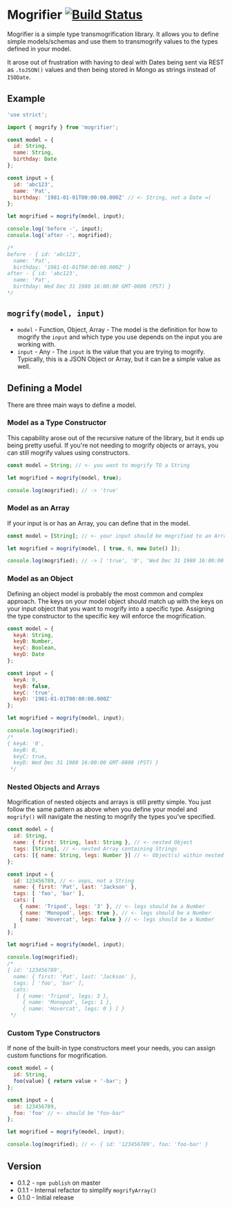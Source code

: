 # Mogrifier [![Build Status](https://secure.travis-ci.org/ben-bradley/mogrifier.png?branch=master)](https://travis-ci.org/ben-bradley/mogrifier)

Mogrifier is a simple type transmogrification library.  It allows you to define simple models/schemas and use them to transmogrify values to the types defined in your model.

It arose out of frustration with having to deal with Dates being sent via REST as `.toJSON()` values and then being stored in Mongo as strings instead of `ISODate`.

## Example

```javascript
'use strict';

import { mogrify } from 'mogrifier';

const model = {
  id: String,
  name: String,
  birthday: Date
};

const input = {
  id: 'abc123',
  name: 'Pat',
  birthday: '1981-01-01T00:00:00.000Z' // <- String, not a Date =(
};

let mogrified = mogrify(model, input);

console.log('before -', input);
console.log('after -', mogrified);

/*
before - { id: 'abc123',
  name: 'Pat',
  birthday: '1981-01-01T00:00:00.000Z' }
after - { id: 'abc123',
  name: 'Pat',
  birthday: Wed Dec 31 1980 16:00:00 GMT-0800 (PST) }
*/
```

## `mogrify(model, input)`

- `model` - Function, Object, Array - The model is the definition for how to mogrify the `input` and which type you use depends on the input you are working with.
- `input` - Any - The `input` is the value that you are trying to mogrify. Typically, this is a JSON Object or Array, but it can be a simple value as well.

## Defining a Model

There are three main ways to define a model.

### Model as a Type Constructor

This capability arose out of the recursive nature of the library, but it ends up being pretty useful. If you're not needing to mogrify objects or arrays, you can still mogrify values using constructors.

```javascript
const model = String; // <- you want to mogrify TO a String

let mogrified = mogrify(model, true);

console.log(mogrified); // -> 'true'
```

### Model as an Array

If your input is or has an Array, you can define that in the model.

```javascript
const model = [String]; // <- your input should be mogrified to an Array of Strings

let mogrified = mogrify(model, [ true, 0, new Date() ]);

console.log(mogrified); // -> [ 'true', '0', 'Wed Dec 31 1980 16:00:00 GMT-0800 (PST)' ]
```

### Model as an Object

Defining an object model is probably the most common and complex approach. The keys on your model object should match up with the keys on your input object that you want to mogrify into a specific type. Assigning the type constructor to the specific key will enforce the mogrification.

``` javascript
const model = {
  keyA: String,
  keyB: Number,
  keyC: Boolean,
  keyD: Date
};

const input = {
  keyA: 0,
  keyB: false,
  keyC: 'true',
  keyD: '1981-01-01T00:00:00.000Z'
};

let mogrified = mogrify(model, input);

console.log(mogrified);
/*
{ keyA: '0',
  keyB: 0,
  keyC: true,
  keyD: Wed Dec 31 1980 16:00:00 GMT-0800 (PST) }
 */
```

### Nested Objects and Arrays

Mogrification of nested objects and arrays is still pretty simple. You just follow the same pattern as above when you define your model and `mogrify()` will navigate the nesting to mogrify the types you've specified.

```javascript
const model = {
  id: String,
  name: { first: String, last: String }, // <- nested Object
  tags: [String], // <- nested Array containing Strings
  cats: [{ name: String, legs: Number }] // <- Object(s) within nested Array
};

const input = {
  id: 123456789, // <- oops, not a String
  name: { first: 'Pat', last: 'Jackson' },
  tags: [ 'foo', 'bar' ],
  cats: [
    { name: 'Tripod', legs: '3' }, // <- legs should be a Number
    { name: 'Monopod', legs: true }, // <- legs should be a Number
    { name: 'Hovercat', legs: false } // <- legs should be a Number
  ]
};

let mogrified = mogrify(model, input);

console.log(mogrified);
/*
{ id: '123456789',
  name: { first: 'Pat', last: 'Jackson' },
  tags: [ 'foo', 'bar' ],
  cats:
   [ { name: 'Tripod', legs: 3 },
     { name: 'Monopod', legs: 1 },
     { name: 'Hovercat', legs: 0 } ] }
 */
```

### Custom Type Constructors

If none of the built-in type constructors meet your needs, you can assign custom functions for mogrification.

```javascript
const model = {
  id: String,
  foo(value) { return value + '-bar'; }
};

const input = {
  id: 123456789,
  foo: 'foo' // <- should be "foo-bar"
};

let mogrified = mogrify(model, input);

console.log(mogrified); // <- { id: '123456789', foo: 'foo-bar' }
```

## Version

- 0.1.2 - `npm publish` on master
- 0.1.1 - Internal refactor to simplify `mogrifyArray()`
- 0.1.0 - Initial release
